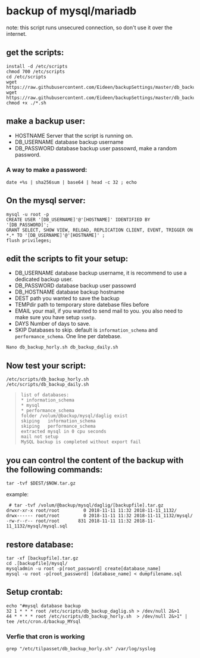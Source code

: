 # backup of mysql/mariadb
note: this script runs unsecured connection, so don't use it over the internet.

## get the scripts:
```
install -d /etc/scripts
chmod 700 /etc/scripts
cd /etc/scripts
wget https://raw.githubusercontent.com/Eideen/backupSettings/master/db_backup_daily.sh
wget https://raw.githubusercontent.com/Eideen/backupSettings/master/db_backup_horly.sh
chmod +x ./*.sh
```
## make a backup user:
* HOSTNAME
Server that the script is running on.
* DB_USERNAME
database backup username
* DB_PASSWORD
database backup user passowrd, make a random password.

### A way to make a password:
```
date +%s | sha256sum | base64 | head -c 32 ; echo
```
## On the mysql server:
```
mysql -u root -p
CREATE USER '[DB_USERNAME]'@'[HOSTNAME]' IDENTIFIED BY '[DB_PASSWORD]';
GRANT SELECT, SHOW VIEW, RELOAD, REPLICATION CLIENT, EVENT, TRIGGER ON *.* TO '[DB_USERNAME]'@'[HOSTNAME]' ;
flush privileges;
```
## edit the scripts to fit your setup:
* DB_USERNAME
database backup username, it is recommend to use a dedicated backup user.
* DB_PASSWORD
database backup user passowrd
* DB_HOSTNAME
database backup hostname
* DEST
path you wanted to save the backup
* TEMPdir
path to temporary store datebase files before 
* EMAIL
your mail, if you wanted to send mail to you. you also need to make sure you have setup `ssmtp`.
* DAYS 
Number of days to save.
* SKIP
Databases to skip.
default is `information_schema` and `performance_schema`. One line per datebase.
```
Nano db_backup_horly.sh db_backup_daily.sh
```

## Now test your script:
```
/etc/scripts/db_backup_horly.sh
/etc/scripts/db_backup_daily.sh
```

>```
>list of databases:
>* information_schema
>* mysql
>* performance_schema
>folder /volum/@backup/mysql/daglig exist
>skiping   information_schema
>skiping   performance_schema
>extracted mysql in 0 cpu seconds
>mail not setup
>MySQL backup is completed without export fail

## you can control the content of the backup with the following commands:
 ```
 tar -tvf $DEST/$NOW.tar.gz
 ```
example:
```
 # tar -tvf /volum/@backup/mysql/daglig/[backupfile].tar.gz
drwxr-xr-x root/root         0 2018-11-11 11:32 2018-11-11_1132/
drwx------ root/root         0 2018-11-11 11:32 2018-11-11_1132/mysql/
-rw-r--r-- root/root       831 2018-11-11 11:32 2018-11-11_1132/mysql/mysql.sql
 ```
## restore database:
 ```
tar -xf [backupfile].tar.gz
cd .[backupfile]/mysql/
mysqladmin -u root -p[root_password] create[database_name]
mysql -u root -p[root_password] [database_name] < dumpfilename.sql
 ```
## Setup crontab:
```
echo "#mysql database backup
32 1 * * * root /etc/scripts/db_backup_daglig.sh > /dev/null 2&>1
44 * * * * root /etc/scripts/db_backup_horly.sh  > /dev/null 2&>1" | tee /etc/cron.d/backup_MYsql
```
### Verfie that cron is working
```
grep "/etc/tilpasset/db_backup_horly.sh" /var/log/syslog
```

